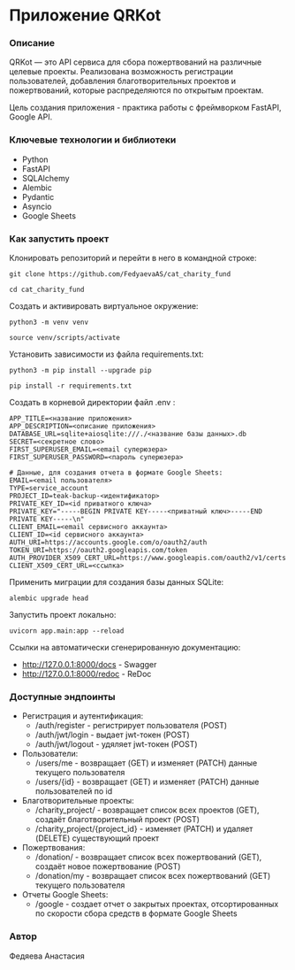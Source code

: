 # Приложение QRKot
### Описание
QRKot — это API сервиса для сбора пожертвований на различные целевые проекты.
Реализована возможность регистрации пользователей, добавления благотворительных проектов и пожертвований, которые распределяются по открытым проектам.

Цель создания приложения - практика работы с фреймворком FastAPI, Google API.
### Ключевые технологии и библиотеки
- Python
- FastAPI
- SQLAlchemy
- Alembic
- Pydantic
- Asyncio
- Google Sheets
### Как запустить проект
Клонировать репозиторий и перейти в него в командной строке:

```
git clone https://github.com/FedyaevaAS/cat_charity_fund
```

```
cd cat_charity_fund
```

Cоздать и активировать виртуальное окружение:

```
python3 -m venv venv
```
```
source venv/scripts/activate
```

Установить зависимости из файла requirements.txt:

```
python3 -m pip install --upgrade pip
```

```
pip install -r requirements.txt
```
Создать в корневой директории файл .env :
```
APP_TITLE=<название приложения>
APP_DESCRIPTION=<описание приложения>
DATABASE_URL=sqlite+aiosqlite:///./<название базы данных>.db
SECRET=<секретное слово>
FIRST_SUPERUSER_EMAIL=<email суперюзера>
FIRST_SUPERUSER_PASSWORD=<пароль суперюзера>

# Данные, для создания отчета в формате Google Sheets:
EMAIL=<email пользователя>
TYPE=service_account
PROJECT_ID=teak-backup-<идентификатор>
PRIVATE_KEY_ID=<id приватного ключа>
PRIVATE_KEY="-----BEGIN PRIVATE KEY-----<приватный ключ>-----END PRIVATE KEY-----\n"
CLIENT_EMAIL=<email сервисного аккаунта>
CLIENT_ID=<id сервисного аккаунта>
AUTH_URI=https://accounts.google.com/o/oauth2/auth
TOKEN_URI=https://oauth2.googleapis.com/token
AUTH_PROVIDER_X509_CERT_URL=https://www.googleapis.com/oauth2/v1/certs
CLIENT_X509_CERT_URL=<ссылка>
```
Применить миграции для создания базы данных SQLite:
```
alembic upgrade head
```
Запустить проект локально:
```
uvicorn app.main:app --reload
```
Ссылки на автоматически сгенерированную документацию:
- http://127.0.0.1:8000/docs - Swagger
- http://127.0.0.1:8000/redoc - ReDoc

### Доступные эндпоинты
- Регистрация и аутентификация:
    - /auth/register - регистрирует пользователя (POST)
    - /auth/jwt/login - выдает jwt-токен (POST)
    - /auth/jwt/logout - удяляет jwt-токен (POST)
- Пользователи:
    - /users/me - возвращает (GET) и изменяет (PATCH) данные текущего пользователя
    - /users/{id} - возвращает (GET) и изменяет (PATCH) данные пользователей по id
- Благотворительные проекты:
    - /charity_project/ - возвращает список всех проектов (GET), cоздаёт благотворительный проект (POST)
    - /charity_project/{project_id} - изменяет (PATCH) и удаляет (DELETE) существующий проект
- Пожертвования:
    - /donation/ - возвращает список всех пожертвований (GET), cоздаёт новое пожертвование (POST)
    - /donation/my - возвращает список всех пожертвований (GET) текущего пользователя
- Отчеты Google Sheets:
     - /google - создает отчет о закрытых проектах, отсортированных по скорости сбора средств в формате Google Sheets

### Автор
Федяева Анастасия
